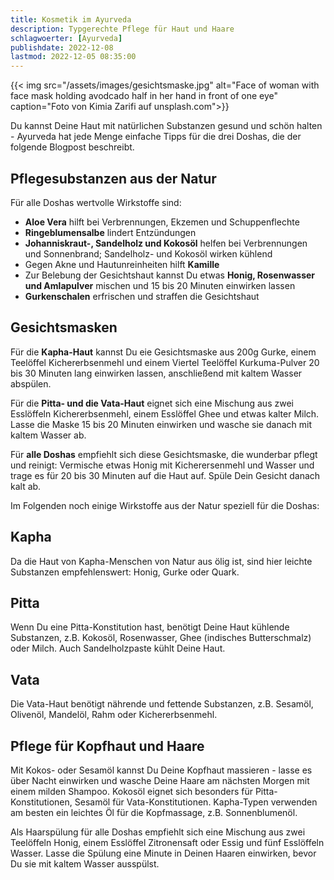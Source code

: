 ```yaml
---
title: Kosmetik im Ayurveda
description: Typgerechte Pflege für Haut und Haare
schlagwoerter: [Ayurveda]
publishdate: 2022-12-08
lastmod: 2022-12-05 08:35:00
---
```


{{< img src="/assets/images/gesichtsmaske.jpg" alt="Face of woman with face mask holding avodcado half in her hand in front of one eye" caption="Foto von Kimia Zarifi auf unsplash.com">}} 

Du kannst Deine Haut mit natürlichen Substanzen gesund und schön halten - Ayurveda hat jede Menge einfache Tipps für die drei Doshas, die der folgende Blogpost beschreibt. 


## Pflegesubstanzen aus der Natur

Für alle Doshas wertvolle Wirkstoffe sind:

- **Aloe Vera** hilft bei Verbrennungen, Ekzemen und Schuppenflechte
- **Ringeblumensalbe** lindert Entzündungen
- **Johanniskraut-, Sandelholz und Kokosöl** helfen bei Verbrennungen und Sonnenbrand; Sandelholz- und Kokosöl wirken kühlend
- Gegen Akne und Hautunreinheiten hilft **Kamille**
- Zur Belebung der Gesichtshaut kannst Du etwas **Honig, Rosenwasser und Amlapulver** mischen und 15 bis 20 Minuten einwirken lassen
- **Gurkenschalen** erfrischen und straffen die Gesichtshaut

## Gesichtsmasken

Für die **Kapha-Haut** kannst Du eie Gesichtsmaske aus 200g Gurke, einem Teelöffel Kichererbsenmehl und einem Viertel Teelöffel Kurkuma-Pulver 20 bis 30 Minuten lang einwirken lassen, anschließend mit kaltem Wasser abspülen.

Für die **Pitta- und die Vata-Haut** eignet sich eine Mischung aus zwei Esslöffeln Kichererbsenmehl, einem Esslöffel Ghee und etwas kalter Milch. Lasse die Maske 15 bis 20 Minuten einwirken und wasche sie danach mit kaltem Wasser ab.

Für **alle Doshas** empfiehlt sich diese Gesichtsmaske, die wunderbar pflegt und reinigt: Vermische etwas Honig mit Kicherersenmehl und Wasser und trage es für 20 bis 30 Minuten auf die Haut auf. Spüle Dein Gesicht danach kalt ab.

Im Folgenden noch einige Wirkstoffe aus der Natur speziell für die Doshas:


## Kapha

Da die Haut von Kapha-Menschen von Natur aus ölig ist, sind hier leichte Substanzen empfehlenswert: Honig, Gurke oder Quark.

## Pitta

Wenn Du eine Pitta-Konstitution hast, benötigt Deine Haut kühlende Substanzen, z.B. Kokosöl, Rosenwasser, Ghee (indisches Butterschmalz) oder Milch. Auch Sandelholzpaste kühlt Deine Haut.

## Vata

Die Vata-Haut benötigt nährende und fettende Substanzen, z.B. Sesamöl, Olivenöl, Mandelöl, Rahm oder Kichererbsenmehl.


## Pflege für Kopfhaut und Haare

Mit Kokos- oder Sesamöl kannst Du Deine Kopfhaut massieren - lasse es über Nacht einwirken und wasche Deine Haare am nächsten Morgen mit einem milden Shampoo. Kokosöl eignet sich besonders für Pitta-Konstitutionen, Sesamöl für Vata-Konstitutionen. Kapha-Typen verwenden am besten ein leichtes Öl für die Kopfmassage, z.B. Sonnenblumenöl.

Als Haarspülung für alle Doshas empfiehlt sich eine Mischung aus zwei Teelöffeln Honig, einem Esslöffel Zitronensaft oder Essig und fünf Esslöffeln Wasser. Lasse die Spülung eine Minute in Deinen Haaren einwirken, bevor Du sie mit kaltem Wasser ausspülst.